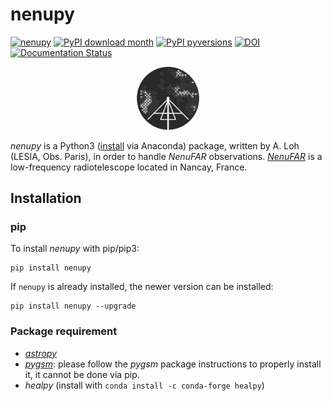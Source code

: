 # **nenupy**

[![nenupy](https://img.shields.io/pypi/v/nenupy.svg)](
    https://pypi.python.org/pypi/nenupy)
[![PyPI download month](https://img.shields.io/pypi/dm/nenupy.svg)](
    https://pypi.python.org/pypi/nenupy/)
[![PyPI pyversions](https://img.shields.io/pypi/pyversions/nenupy.svg)](
    https://pypi.python.org/pypi/nenupy/)
[![DOI](https://zenodo.org/badge/DOI/10.5281/zenodo.3667816.svg)](https://doi.org/10.5281/zenodo.3667816)
[![Documentation Status](https://readthedocs.org/projects/nenupy/badge/?version=latest)](https://nenupy.readthedocs.io/en/latest/?badge=latest)

<!-- ![Alt text](./Logo-NenuFAR-noir.svg) -->
<p align="center">
<img src="./Logo-NenuFAR-noir.svg" width="20%">
</p>

*nenupy* is a Python3 ([install](https://www.anaconda.com/download/) via Anaconda) package, written by A. Loh (LESIA, Obs. Paris), in order to handle *NenuFAR* observations.
[*NenuFAR*](https://nenufar.obs-nancay.fr) is a low-frequency radiotelescope located in Nancay, France.

## Installation
### pip
To install *nenupy* with pip/pip3:
```
pip install nenupy
```
<!-- or
```
python3 -m pip install --index-url https://test.pypi.org/simple/ nenupy
``` -->

If `nenupy` is already installed, the newer version can be installed:
```
pip install nenupy --upgrade
```
<!-- ```
python3 -m pip install --index-url https://test.pypi.org/simple/ nenupy --upgrade
``` -->

### Package requirement
* [*astropy*](http://www.astropy.org)
* [*pygsm*](https://github.com/telegraphic/PyGSM): please follow the *pygsm* package instructions to properly install it, it cannot be done via pip.
* *healpy* (install with `conda install -c conda-forge healpy`)

